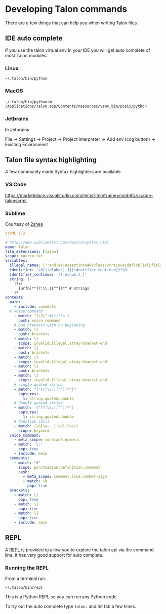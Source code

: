 # Developing Talon commands

There are a few things that can help you when writing Talon files.

## IDE auto complete

If you use the talon virtual env in your IDE you will get auto complete of most Talon modules.

### Linux

 `~/.talon/bin/python`

### MacOS

`~/.talon/bin/python` or `/Applications/Talon.app/Contents/Resources/venv_bin/posix/python`

### Jetbrains

In Jetbrains 

File -> Settings -> Project -> Project Interpreter -> Add env (cog button) -> Existing Environment

## Talon file syntax highlighting

A few community made Syntax highlighters are available

### VS Code

https://marketplace.visualstudio.com/items?itemName=mrob95.vscode-talonscript

### Sublime

Courtesy of [2shea](https://github.com/2shea)

```yaml
%YAML 1.2
---
# http://www.sublimetext.com/docs/3/syntax.html
name: Talon
file_extensions: [talon]
scope: source.txt
variables:
  illegal_names: (?:and|as|assert|break|class|continue|def|del|elif|else|except|finally|for|from|global|if|import|in|is|lambda|not|or|pass|raise|return|try|while|with|yield)
  identifier: '\b[[:alpha:]_]{{identifier_continue}}*\b'
  identifier_continue: '[[:alnum:]_]'
  string: |-
    (?x:
      [urfb]*"(?:\\.|[^"])*" # strings
    )*
contexts:
  main:
    - include: comments
  # voice command
    - match: ^(\S[^:#]*)(?=:)
      push: voice_command
    # end brackets with no beginning
    - match: \(
      push: brackets
    - match: \)
      scope: invalid.illegal.stray-bracket-end
    - match: \{
      push: brackets
    - match: \}
      scope: invalid.illegal.stray-bracket-end
    - match: \[
      push: brackets
    - match: \]
      scope: invalid.illegal.stray-bracket-end
    # single quoted string
    - match: "('(?:\\.|[^'])*')"
      captures:
        1: string.quoted.double
    # double quoted string
    - match: '("(?:\\.|[^"])*")'
      captures:
        1: string.quoted.double
    # function calls
    - match: (\b[\w-._]+\b)(?=\()
      scope: keyword
  voice_command:
    - meta_scope: constant.numeric
    - match: '\:'
      pop: true
    - include: main
  comments:
    - match: "#"
      scope: punctuation.definition.comment
      push:
        - meta_scope: comment.line.number-sign
        - match: \n
          pop: true
  brackets:
    - match: \)
      pop: true
    - match: \}
      pop: true
    - match: \]
      pop: true
    - include: main
```

## REPL

A [REPL](https://en.wikipedia.org/wiki/Read%E2%80%93eval%E2%80%93print_loop) is provided to allow you to explore
the talon api via the command line. It has very good support for auto complete.

### Running the REPL

From a terminal run:

```shell script
~/.talon/bin/repl
```

This is a Python REPL so you can run any Python code.

To try out the auto complete type `talon.` and hit tab a few times.